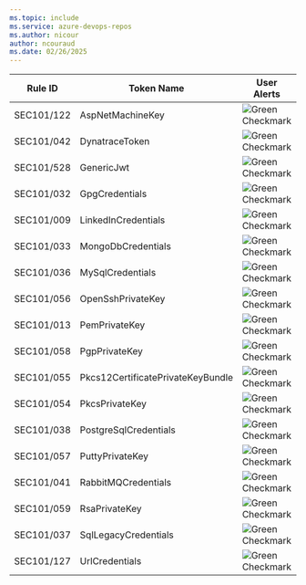```yaml
---
ms.topic: include
ms.service: azure-devops-repos
ms.author: nicour
author: ncouraud
ms.date: 02/26/2025
---
```


| Rule ID | Token Name  | User Alerts | Validity Checking |
| --- | --- | --- | --- |
| SEC101/122 | AspNetMachineKey  | ![Green Checkmark](../../../media/icons/checkmark.png) |  |
| SEC101/042 | DynatraceToken  | ![Green Checkmark](../../../media/icons/checkmark.png) |  |
| SEC101/528 | GenericJwt  | ![Green Checkmark](../../../media/icons/checkmark.png) |  |
| SEC101/032 | GpgCredentials  | ![Green Checkmark](../../../media/icons/checkmark.png) |  |
| SEC101/009 | LinkedInCredentials  | ![Green Checkmark](../../../media/icons/checkmark.png) |  |
| SEC101/033 | MongoDbCredentials  | ![Green Checkmark](../../../media/icons/checkmark.png) |  |
| SEC101/036 | MySqlCredentials  | ![Green Checkmark](../../../media/icons/checkmark.png) |  |
| SEC101/056 | OpenSshPrivateKey  | ![Green Checkmark](../../../media/icons/checkmark.png) |  |
| SEC101/013 | PemPrivateKey  | ![Green Checkmark](../../../media/icons/checkmark.png) |  |
| SEC101/058 | PgpPrivateKey  | ![Green Checkmark](../../../media/icons/checkmark.png) |  |
| SEC101/055 | Pkcs12CertificatePrivateKeyBundle  | ![Green Checkmark](../../../media/icons/checkmark.png) |  |
| SEC101/054 | PkcsPrivateKey  | ![Green Checkmark](../../../media/icons/checkmark.png) |  |
| SEC101/038 | PostgreSqlCredentials  | ![Green Checkmark](../../../media/icons/checkmark.png) |  |
| SEC101/057 | PuttyPrivateKey  | ![Green Checkmark](../../../media/icons/checkmark.png) |  |
| SEC101/041 | RabbitMQCredentials  | ![Green Checkmark](../../../media/icons/checkmark.png) |  |
| SEC101/059 | RsaPrivateKey  | ![Green Checkmark](../../../media/icons/checkmark.png) |  |
| SEC101/037 | SqlLegacyCredentials  | ![Green Checkmark](../../../media/icons/checkmark.png) |  |
| SEC101/127 | UrlCredentials  | ![Green Checkmark](../../../media/icons/checkmark.png) |  |